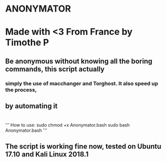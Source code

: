 # **ANONYMATOR**
# Made with <3 From France by Timothe P
## Be anonymous without knowing all the boring commands, this script actually
### simply the use of macchanger and Torghost. It also speed up the process,
## by automating it
#
'''
How to use:
sudo chmod +x Anonymator.bash
sudo bash Anonymator.bash
'''
## The script is working fine now, tested on Ubuntu 17.10 and Kali Linux 2018.1
